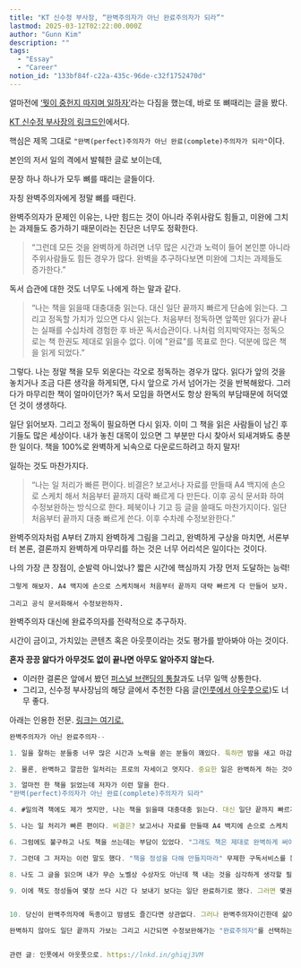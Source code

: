 ```yaml
---
title: "KT 신수정 부사장, “완벽주의자가 아닌 완료주의자가 되라”"
lastmod: 2025-03-12T02:22:00.000Z
author: "Gunn Kim"
description: ""
tags:
  - "Essay"
  - "Career"
notion_id: "133bf84f-c22a-435c-96de-c32f1752470d"
---
```


얼마전에 [‘뭣이 중헌지 따지며 일하자’](/91a1d161a0ac48ac9bc7c34190ec64aa)라는 다짐을 했는데, 바로 또 뼈때리는 글을 봤다.

[KT 신수정 부사장의 링크드인](https://www.linkedin.com/feed/update/urn:li:activity:6954026060292255745/)에서다.


핵심은 제목 그대로 `"완벽(perfect)주의자가 아닌 완료(complete)주의자가 되라"`이다.

본인의 저서 일의 격에서 발췌한 글로 보이는데,

문장 하나 하나가 모두 뼈를 때리는 글들이다.


자칭 완벽주의자에게 정말 뼈를 때린다. 


완벽주의자가 문제인 이유는, 나만 힘드는 것이 아니라 주위사람도 힘들고, 미완에 그치는 과제들도 증가하기 때문이라는 진단은 너무도 정확한다.

> “그런데 모든 것을 완벽하게 하려면 너무 많은 시간과 노력이 들어 본인뿐 아니라 주위사람들도 힘든 경우가 많다. 완벽을 추구하다보면 미완에 그치는 과제들도 증가한다.”


독서 습관에 대한 것도 너무도 나에게 하는 말과 같다.

> “나는 책을 읽을때 대충대충 읽는다. 대신 일단 끝까지 빠르게 단숨에 읽는다. 그리고 정독할 가치가 있으면 다시 읽는다. 처음부터 정독하면 앞쪽만 읽다가 끝나는 실패를 수십차례 경험한 후 바꾼 독서습관이다. 나처럼 의지박약자는 정독으로는 책 한권도 제대로 읽을수 없다. 이에 "완료"를 목표로 한다. 덕분에 많은 책을 읽게 되었다.”

그렇다. 나는 정말 책을 모두 외운다는 각오로 정독하는 경우가 많다. 읽다가 앞의 것을 놓치거나 조금 다른 생각을 하게되면, 다시 앞으로 가서 넘어가는 것을 반복해왔다. 그러다가 마무리한 책이 얼마이던가? 독서 모임을 하면서도 항상 완독의 부담때문에 허덕였던 것이 생생하다.

일단 읽어보자. 그리고 정독이 필요하면 다시 읽자. 이미 그 책을 읽은 사람들이 남긴 후기들도 많은 세상이다. 내가 놓친 대목이 있으면 그 부분만 다시 찾아서 되새겨봐도 충분한 일이다. 책을 100%로 완벽하게 뇌속으로 다운로드하려고 하지 말자!


일하는 것도 마찬가지다.

> “나는 일 처리가 빠른 편이다. 비결은? 보고서나 자료를 만들때 A4 백지에 손으로 스케치 해서 처음부터 끝까지 대략 빠르게 다 만든다. 이후 공식 문서화 하여 수정보완하는 방식으로 한다. 페북이나 기고 등 글을 쓸때도 마찬가지이다. 일단 처음부터 끝까지 대충 빠르게 쓴다. 이후 수차례 수정보완한다.”

완벽주의자처럼 A부터 Z까지 완벽하게 그림을 그리고, 완벽하게 구상을 마치면, 서론부터 본론, 결론까지 완벽하게 마무리를 하는 것은 너무 어리석은 일이다는 것이다.


나의 가장 큰 장점이, 순발력 아니었나? 짧은 시간에 핵심까지 가장 먼저 도달하는 능력!

`그렇게 해보자. A4 백지에 손으로 스케치해서 처음부터 끝까지 대략 빠르게 다 만들어 보자.`

`그리고 공식 문서화해서 수정보완하자.`


완벽주의자 대신에 완료주의자를 전략적으로 추구하자.

시간이 금이고, 가치있는 콘텐츠 혹은 아웃풋이라는 것도 평가를 받아봐야 아는 것이다. 


**혼자 끙끙 앓다가 아무것도 없이 끝나면 아무도 알아주지 않는다.**

- 이러한 결론은 앞에서 봤던 [퍼스널 브랜딩의 통찰](/5faaf0b903db4be3b44ca95bc7295224)과도 너무 일맥 상통한다.
- 그리고, 신수정 부사장님의 해당 글에서 추천한 다음 글([인풋에서 아웃풋으로](https://www.linkedin.com/posts/soojung-shin-30398b75_%EC%9D%B8%ED%92%8B%EC%97%90%EC%84%9C-%EC%95%84%EC%9B%83%ED%92%8B%EC%9C%BC%EB%A1%9C-1-%EC%96%BC%EB%A7%88%EC%A0%84-%EB%8F%85%EC%84%9C%EB%A5%BC-%EC%97%B4%EC%8B%AC%ED%9E%88-%ED%95%98%EB%8A%94-%EB%B6%84%EC%9D%84-%EB%A7%8C%EB%82%AC%EB%8B%A4-activity-6956408464445251586-ooFm/?utm_source=linkedin_share&utm_medium=android_app))도 너무 좋다.


아래는 인용한 전문. [링크는 여기로.](https://www.linkedin.com/feed/update/urn:li:activity:6954026060292255745/)

```javascript
완벽주의자가 아닌 완료주의자--

1. 일을 잘하는 분들중 너무 많은 시간과 노력을 쏟는 분들이 꽤있다. 툭하면 밤을 새고 마감직전에 일을 끝낸다. 여유가 부족하고 분주하다. 이런 분들은 대개 완벽하게 하려는 성향을 가진 분들이다.

2. 물론, 완벽하고 깔끔한 일처리는 프로의 자세이고 멋지다. 중요한 일은 완벽하게 하는 것이 좋다. 그런데 모든 것을 완벽하게 하려면 너무 많은 시간과 노력이 들어 본인뿐 아니라 주위사람들도 힘든 경우가 많다. 완벽을 추구하다보면 미완에 그치는 과제들도 증가한다.

3. 얼마전 한 책을 읽었는데 저자가 이런 말을 한다.
"완벽(perfect)주의자가 아닌 완료(complete)주의자가 되라"

4. #일의격 책에도 제가 썻지만, 나는 책을 읽을때 대충대충 읽는다. 대신 일단 끝까지 빠르게 단숨에 읽는다. 그리고 정독할 가치가 있으면 다시 읽는다. 처음부터 정독하면 앞쪽만 읽다가 끝나는 실패를 수십차례 경험한 후 바꾼 독서습관이다. 나처럼 의지박약자는 정독으로는 책 한권도 제대로 읽을수 없다. 이에 "완료"를 목표로 한다. 덕분에 많은 책을 읽게 되었다.

5. 나는 일 처리가 빠른 편이다. 비결은? 보고서나 자료를 만들때 A4 백지에 손으로 스케치 해서 처음부터 끝까지 대략 빠르게 다 만든다. 이후 공식 문서화 하여 수정보완하는 방식으로 한다. 페북이나 기고 등 글을 쓸때도 마찬가지이다. 일단 처음부터 끝까지 대충 빠르게 쓴다. 이후 수차례 수정보완한다.

6. 그럼에도 불구하고 나도 책을 쓰는데는 부담이 있었다. "그래도 책은 제대로 완벽하게 써야 하지 않을까. 대충쓰면 독자들에게 욕먹을텐데"

7. 그런데 그 저자는 이런 말도 했다. "책을 정성을 다해 만들지마라" 무제한 구독서비스를 통해 이 책을 읽었는데 그 책 자체가 얇고 내용도 별로 없어 한시간만에 다 읽었다. 솔직히 돈 주고 사 읽기엔 아까운 책이었고 저자 스스로도 자기가 대충 쓴 책이라고 했다. 그런데 일본에서 몇십만권이 팔린 자기개발분야 베스트셀러였다.

8. 나도 그 글을 읽으며 내가 무슨 노벨상 수상자도 아닌데 책 내는 것을 심각하게 생각할 필요가 전혀 없다는 생각이 들었다. 그리고는 유명저자들의 책들을 보니 대충 쓴 책도 매우 많음을 발견했다. 흥미로운것은 정성들여 쓴다고 많이 팔리는것이 아니라는 사실이었다.

9. 이에 책도 정성들여 몇장 쓰다 시간 다 보내기 보다는 일단 완료하기로 했다. 그러면 몇권도 쓸수 있을듯 하다.


10. 당신이 완벽주의자에 독종이고 밤샘도 즐긴다면 상관없다. 그러나 완벽주의자이긴한데 삶이 너무 힘들다면? 또는 나같은 의지박약자라면?

완벽하지 않아도 일단 끝까지 가보는 그리고 시간되면 수정보완해가는 "완료주의자"를 선택하는것이 어떨까?


관련 글: 인풋에서 아웃풋으로. https://lnkd.in/ghiqj3VM
```


